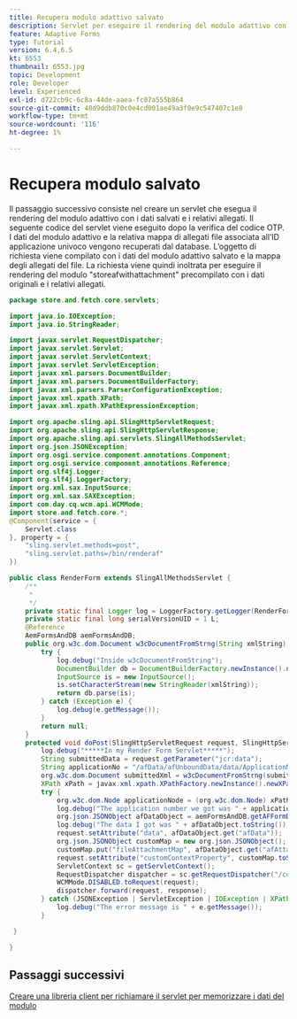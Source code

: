 ```yaml
---
title: Recupera modulo adattivo salvato
description: Servlet per eseguire il rendering del modulo adattivo con i dati salvati
feature: Adaptive Forms
type: Tutorial
version: 6.4,6.5
kt: 6553
thumbnail: 6553.jpg
topic: Development
role: Developer
level: Experienced
exl-id: d722cb9c-6c8a-44de-aaea-fc07a555b864
source-git-commit: 48d9ddb870c0e4cd001ae49a3f0e9c547407c1e8
workflow-type: tm+mt
source-wordcount: '116'
ht-degree: 1%

---
```


# Recupera modulo salvato

Il passaggio successivo consiste nel creare un servlet che esegua il rendering del modulo adattivo con i dati salvati e i relativi allegati.
Il seguente codice del servlet viene eseguito dopo la verifica del codice OTP. I dati del modulo adattivo e la relativa mappa di allegati file associata all’ID applicazione univoco vengono recuperati dal database. L’oggetto di richiesta viene compilato con i dati del modulo adattivo salvato e la mappa degli allegati del file. La richiesta viene quindi inoltrata per eseguire il rendering del modulo &quot;storeafwithattachment&quot; precompilato con i dati originali e i relativi allegati.

```java
package store.and.fetch.core.servlets;

import java.io.IOException;
import java.io.StringReader;

import javax.servlet.RequestDispatcher;
import javax.servlet.Servlet;
import javax.servlet.ServletContext;
import javax.servlet.ServletException;
import javax.xml.parsers.DocumentBuilder;
import javax.xml.parsers.DocumentBuilderFactory;
import javax.xml.parsers.ParserConfigurationException;
import javax.xml.xpath.XPath;
import javax.xml.xpath.XPathExpressionException;

import org.apache.sling.api.SlingHttpServletRequest;
import org.apache.sling.api.SlingHttpServletResponse;
import org.apache.sling.api.servlets.SlingAllMethodsServlet;
import org.json.JSONException;
import org.osgi.service.component.annotations.Component;
import org.osgi.service.component.annotations.Reference;
import org.slf4j.Logger;
import org.slf4j.LoggerFactory;
import org.xml.sax.InputSource;
import org.xml.sax.SAXException;
import com.day.cq.wcm.api.WCMMode;
import store.and.fetch.core.*;
@Component(service = {
    Servlet.class
}, property = {
    "sling.servlet.methods=post",
    "sling.servlet.paths=/bin/renderaf"
})

public class RenderForm extends SlingAllMethodsServlet {
    /**
     * 
     */
    private static final Logger log = LoggerFactory.getLogger(RenderForm.class);
    private static final long serialVersionUID = 1 L;
    @Reference
    AemFormsAndDB aemFormsAndDB;
    public org.w3c.dom.Document w3cDocumentFromStrng(String xmlString) {
        try {
            log.debug("Inside w3cDocumentFromString");
            DocumentBuilder db = DocumentBuilderFactory.newInstance().newDocumentBuilder();
            InputSource is = new InputSource();
            is.setCharacterStream(new StringReader(xmlString));
            return db.parse(is);
        } catch (Exception e) {
            log.debug(e.getMessage());
        }
        return null;
    }
    protected void doPost(SlingHttpServletRequest request, SlingHttpServletResponse response) {
        log.debug("*****In my Render Form Servlet*****");
        String submittedData = request.getParameter("jcr:data");
        String applicationNo = "/afData/afUnboundData/data/ApplicationNumber";
        org.w3c.dom.Document submittedXml = w3cDocumentFromStrng(submittedData);
        XPath xPath = javax.xml.xpath.XPathFactory.newInstance().newXPath();
        try {
            org.w3c.dom.Node applicationNode = (org.w3c.dom.Node) xPath.compile(applicationNo).evaluate(submittedXml, javax.xml.xpath.XPathConstants.NODE);
            log.debug("The application number we got was " + applicationNode.getTextContent());
            org.json.JSONObject afDataObject = aemFormsAndDB.getAFFormDataWithAttachments(applicationNode.getTextContent());
            log.debug("The data I got was " + afDataObject.toString());
            request.setAttribute("data", afDataObject.get("afData"));
            org.json.JSONObject customMap = new org.json.JSONObject();
            customMap.put("fileAttachmentMap", afDataObject.get("afAttachments"));
            request.setAttribute("customContextProperty", customMap.toString());
            ServletContext sc = getServletContext();
            RequestDispatcher dispatcher = sc.getRequestDispatcher("/content/forms/af/storeafwithattachments.html");
            WCMMode.DISABLED.toRequest(request);
            dispatcher.forward(request, response);
        } catch (JSONException | ServletException | IOException | XPathExpressionException e) {
            log.debug("The error message is " + e.getMessage());
        }

 }

}
```

## Passaggi successivi

[Creare una libreria client per richiamare il servlet per memorizzare i dati del modulo](./create-client-lib.md)
